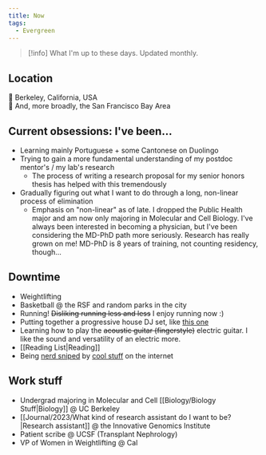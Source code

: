 ```yaml
---
title: Now
tags:
  - Evergreen
---
```

>[!info] What I'm up to these days. Updated monthly.
## Location
📍 Berkeley, California, USA <br> 
🌉 And, more broadly, the San Francisco Bay Area 
## Current obsessions: I've been...
- Learning mainly Portuguese + some Cantonese on Duolingo 
- Trying to gain a more fundamental understanding of my postdoc mentor's / my lab's research
	- The process of writing a research proposal for my senior honors thesis has helped with this tremendously
- Gradually figuring out what I want to do through a long, non-linear process of elimination
	- Emphasis on "non-linear" as of late. I dropped the Public Health major and am now only majoring in Molecular and Cell Biology. I've always been interested in becoming a physician, but I've been considering the MD-PhD path more seriously. Research has really grown on me! MD-PhD is 8 years of training, not counting residency, though...
## Downtime
- Weightlifting
- Basketball @ the RSF and random parks in the city
- Running! ~~Disliking running less and less~~ I enjoy running now :) 
- Putting together a progressive house DJ set, like [this one](https://www.youtube.com/watch?v=VhPa0XYA5DA&t=1888s)
- Learning how to play the ~~acoustic guitar (fingerstyle)~~ electric guitar. I like the sound and versatility of an electric more. 
- [[Reading List|Reading]]
- Being [nerd sniped](https://xkcd.com/356/) by [cool stuff](https://curius.app/heidi-huang) on the internet
## Work stuff
- Undergrad majoring in Molecular and Cell [[Biology/Biology Stuff|Biology]] @ UC Berkeley
- [[Journal/2023/What kind of research assistant do I want to be?|Research assistant]] @ the Innovative Genomics Institute
- Patient scribe @ UCSF (Transplant Nephrology)
- VP of Women in Weightlifting @ Cal